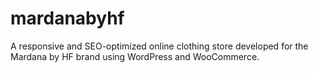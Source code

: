 # mardanabyhf
A responsive and SEO-optimized online clothing store developed for the Mardana by HF brand using WordPress and WooCommerce.
